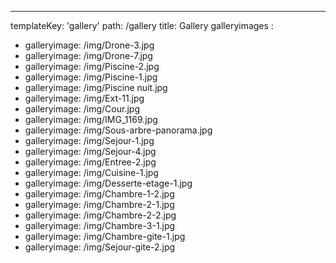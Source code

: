 ---
templateKey: 'gallery'
path: /gallery
title: Gallery
galleryimages :
  - galleryimage: /img/Drone-3.jpg
  - galleryimage: /img/Drone-7.jpg
  - galleryimage: /img/Piscine-2.jpg
  - galleryimage: /img/Piscine-1.jpg
  - galleryimage: /img/Piscine nuit.jpg
  - galleryimage: /img/Ext-11.jpg
  - galleryimage: /img/Cour.jpg
  - galleryimage: /img/IMG_1169.jpg
  - galleryimage: /img/Sous-arbre-panorama.jpg
  - galleryimage: /img/Sejour-1.jpg
  - galleryimage: /img/Sejour-4.jpg
  - galleryimage: /img/Entree-2.jpg
  - galleryimage: /img/Cuisine-1.jpg
  - galleryimage: /img/Desserte-etage-1.jpg
  - galleryimage: /img/Chambre-1-2.jpg
  - galleryimage: /img/Chambre-2-1.jpg
  - galleryimage: /img/Chambre-2-2.jpg
  - galleryimage: /img/Chambre-3-1.jpg
  - galleryimage: /img/Chambre-gite-1.jpg
  - galleryimage: /img/Sejour-gite-2.jpg
